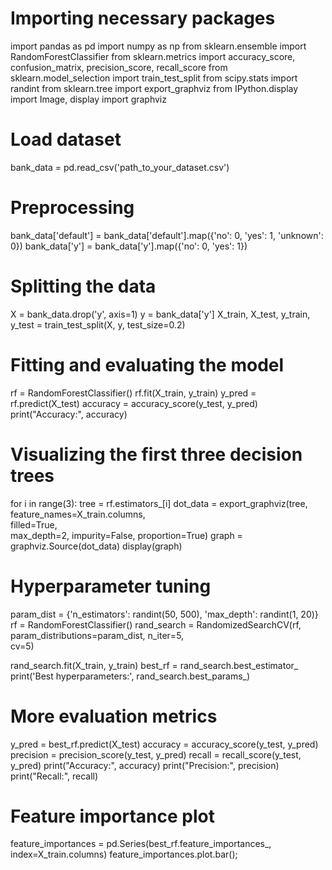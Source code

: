 # Importing necessary packages
import pandas as pd
import numpy as np
from sklearn.ensemble import RandomForestClassifier
from sklearn.metrics import accuracy_score, confusion_matrix, precision_score, recall_score
from sklearn.model_selection import train_test_split
from scipy.stats import randint
from sklearn.tree import export_graphviz
from IPython.display import Image, display
import graphviz

# Load dataset
bank_data = pd.read_csv('path_to_your_dataset.csv')
# Preprocessing
bank_data['default'] = bank_data['default'].map({'no': 0, 'yes': 1, 'unknown': 0})
bank_data['y'] = bank_data['y'].map({'no': 0, 'yes': 1})

# Splitting the data
X = bank_data.drop('y', axis=1)
y = bank_data['y']
X_train, X_test, y_train, y_test = train_test_split(X, y, test_size=0.2)
# Fitting and evaluating the model
rf = RandomForestClassifier()
rf.fit(X_train, y_train)
y_pred = rf.predict(X_test)
accuracy = accuracy_score(y_test, y_pred)
print("Accuracy:", accuracy)

# Visualizing the first three decision trees
for i in range(3):
    tree = rf.estimators_[i]
    dot_data = export_graphviz(tree,
                               feature_names=X_train.columns,  
                               filled=True,  
                               max_depth=2, 
                               impurity=False, 
                               proportion=True)
    graph = graphviz.Source(dot_data)
    display(graph)
# Hyperparameter tuning
param_dist = {'n_estimators': randint(50, 500),
              'max_depth': randint(1, 20)}
rf = RandomForestClassifier()
rand_search = RandomizedSearchCV(rf, 
                                 param_distributions=param_dist, 
                                 n_iter=5,  
                                 cv=5)
 
rand_search.fit(X_train, y_train)
best_rf = rand_search.best_estimator_
print('Best hyperparameters:', rand_search.best_params_)

# More evaluation metrics
y_pred = best_rf.predict(X_test)
accuracy = accuracy_score(y_test, y_pred)
precision = precision_score(y_test, y_pred)
recall = recall_score(y_test, y_pred)
print("Accuracy:", accuracy)
print("Precision:", precision)
print("Recall:", recall)

# Feature importance plot
feature_importances = pd.Series(best_rf.feature_importances_, index=X_train.columns)
feature_importances.plot.bar();
